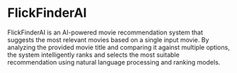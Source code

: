 # FlickFinderAI
FlickFinderAI is an AI-powered movie recommendation system that suggests the most relevant movies based on a single input movie. By analyzing the provided movie title and comparing it against multiple options, the system intelligently ranks and selects the most suitable recommendation using natural language processing and ranking models.
